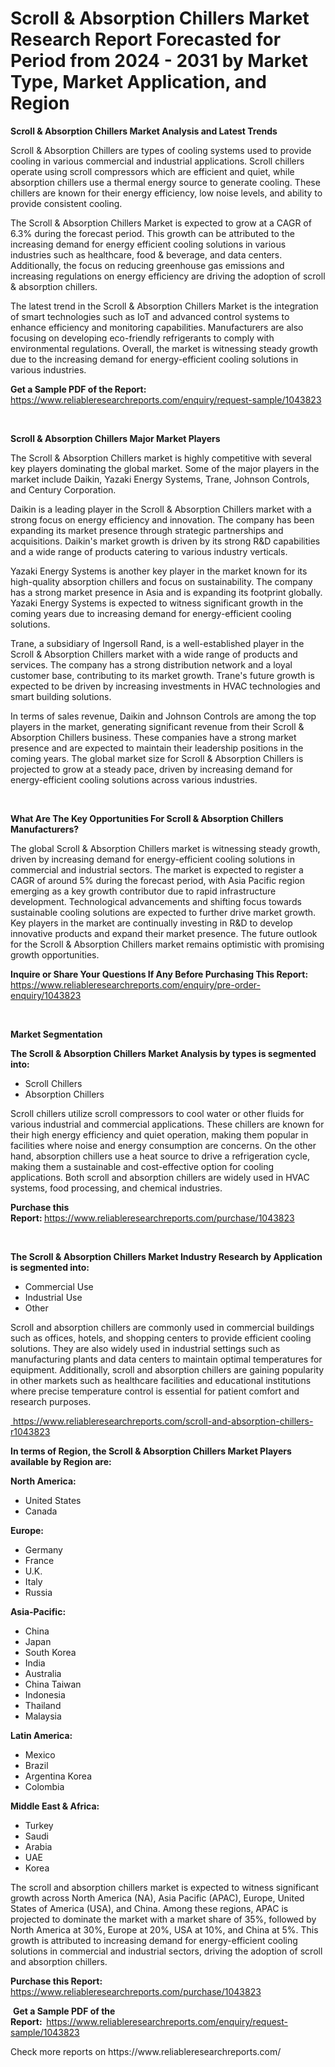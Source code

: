 <p><h1>Scroll & Absorption Chillers Market Research Report Forecasted for Period from 2024 -  2031 by Market Type, Market Application, and Region</h1></p><p><strong>Scroll & Absorption Chillers Market Analysis and Latest Trends</strong></p>
<p><p>Scroll & Absorption Chillers are types of cooling systems used to provide cooling in various commercial and industrial applications. Scroll chillers operate using scroll compressors which are efficient and quiet, while absorption chillers use a thermal energy source to generate cooling. These chillers are known for their energy efficiency, low noise levels, and ability to provide consistent cooling.</p><p>The Scroll & Absorption Chillers Market is expected to grow at a CAGR of 6.3% during the forecast period. This growth can be attributed to the increasing demand for energy efficient cooling solutions in various industries such as healthcare, food & beverage, and data centers. Additionally, the focus on reducing greenhouse gas emissions and increasing regulations on energy efficiency are driving the adoption of scroll & absorption chillers.</p><p>The latest trend in the Scroll & Absorption Chillers Market is the integration of smart technologies such as IoT and advanced control systems to enhance efficiency and monitoring capabilities. Manufacturers are also focusing on developing eco-friendly refrigerants to comply with environmental regulations. Overall, the market is witnessing steady growth due to the increasing demand for energy-efficient cooling solutions in various industries.</p></p>
<p><strong>Get a Sample PDF of the Report:&nbsp;</strong> <a href="https://www.reliableresearchreports.com/enquiry/request-sample/1043823">https://www.reliableresearchreports.com/enquiry/request-sample/1043823</a></p>
<p>&nbsp;</p>
<p><strong>Scroll & Absorption Chillers Major Market Players</strong></p>
<p><p>The Scroll & Absorption Chillers market is highly competitive with several key players dominating the global market. Some of the major players in the market include Daikin, Yazaki Energy Systems, Trane, Johnson Controls, and Century Corporation.</p><p>Daikin is a leading player in the Scroll & Absorption Chillers market with a strong focus on energy efficiency and innovation. The company has been expanding its market presence through strategic partnerships and acquisitions. Daikin's market growth is driven by its strong R&D capabilities and a wide range of products catering to various industry verticals.</p><p>Yazaki Energy Systems is another key player in the market known for its high-quality absorption chillers and focus on sustainability. The company has a strong market presence in Asia and is expanding its footprint globally. Yazaki Energy Systems is expected to witness significant growth in the coming years due to increasing demand for energy-efficient cooling solutions.</p><p>Trane, a subsidiary of Ingersoll Rand, is a well-established player in the Scroll & Absorption Chillers market with a wide range of products and services. The company has a strong distribution network and a loyal customer base, contributing to its market growth. Trane's future growth is expected to be driven by increasing investments in HVAC technologies and smart building solutions.</p><p>In terms of sales revenue, Daikin and Johnson Controls are among the top players in the market, generating significant revenue from their Scroll & Absorption Chillers business. These companies have a strong market presence and are expected to maintain their leadership positions in the coming years. The global market size for Scroll & Absorption Chillers is projected to grow at a steady pace, driven by increasing demand for energy-efficient cooling solutions across various industries.</p></p>
<p>&nbsp;</p>
<p><strong>What Are The Key Opportunities For Scroll & Absorption Chillers Manufacturers?</strong></p>
<p><p>The global Scroll & Absorption Chillers market is witnessing steady growth, driven by increasing demand for energy-efficient cooling solutions in commercial and industrial sectors. The market is expected to register a CAGR of around 5% during the forecast period, with Asia Pacific region emerging as a key growth contributor due to rapid infrastructure development. Technological advancements and shifting focus towards sustainable cooling solutions are expected to further drive market growth. Key players in the market are continually investing in R&D to develop innovative products and expand their market presence. The future outlook for the Scroll & Absorption Chillers market remains optimistic with promising growth opportunities.</p></p>
<p><strong>Inquire or Share Your Questions If Any Before Purchasing This Report:</strong> <a href="https://www.reliableresearchreports.com/enquiry/pre-order-enquiry/1043823">https://www.reliableresearchreports.com/enquiry/pre-order-enquiry/1043823</a></p>
<p>&nbsp;</p>
<p><strong>Market Segmentation</strong></p>
<p><strong>The Scroll & Absorption Chillers Market Analysis by types is segmented into:</strong></p>
<p><ul><li>Scroll Chillers</li><li>Absorption Chillers</li></ul></p>
<p><p>Scroll chillers utilize scroll compressors to cool water or other fluids for various industrial and commercial applications. These chillers are known for their high energy efficiency and quiet operation, making them popular in facilities where noise and energy consumption are concerns. On the other hand, absorption chillers use a heat source to drive a refrigeration cycle, making them a sustainable and cost-effective option for cooling applications. Both scroll and absorption chillers are widely used in HVAC systems, food processing, and chemical industries.</p></p>
<p><strong>Purchase this Report:&nbsp;</strong><a href="https://www.reliableresearchreports.com/purchase/1043823">https://www.reliableresearchreports.com/purchase/1043823</a></p>
<p>&nbsp;</p>
<p><strong>The Scroll & Absorption Chillers Market Industry Research by Application is segmented into:</strong></p>
<p><ul><li>Commercial Use</li><li>Industrial Use</li><li>Other</li></ul></p>
<p><p>Scroll and absorption chillers are commonly used in commercial buildings such as offices, hotels, and shopping centers to provide efficient cooling solutions. They are also widely used in industrial settings such as manufacturing plants and data centers to maintain optimal temperatures for equipment. Additionally, scroll and absorption chillers are gaining popularity in other markets such as healthcare facilities and educational institutions where precise temperature control is essential for patient comfort and research purposes.</p></p>
<p><a href="https://www.reliableresearchreports.com/scroll-and-absorption-chillers-r1043823">&nbsp;https://www.reliableresearchreports.com/scroll-and-absorption-chillers-r1043823</a></p>
<p><strong>In terms of Region, the Scroll & Absorption Chillers Market Players available by Region are:</strong></p>
<p>
    <p> <strong> North America: </strong>
        <ul>
            <li>United States</li>
            <li>Canada</li>
        </ul>
        </p> 
    <p> <strong> Europe: </strong>
        <ul>
            <li>Germany</li>
            <li>France</li>
            <li>U.K.</li>
            <li>Italy</li>
            <li>Russia</li>
        </ul>
        </p> 
    <p> <strong> Asia-Pacific: </strong>
        <ul>
            <li>China</li>
            <li>Japan</li>
            <li>South Korea</li>
            <li>India</li>
            <li>Australia</li>
            <li>China Taiwan</li>
            <li>Indonesia</li>
            <li>Thailand</li>
            <li>Malaysia</li>
        </ul>
        </p> 
    <p> <strong> Latin America: </strong>
        <ul>
            <li>Mexico</li>
            <li>Brazil</li>
            <li>Argentina Korea</li>
            <li>Colombia</li>
        </ul>
        </p> 
    <p> <strong> Middle East & Africa: </strong>
        <ul>
            <li>Turkey</li>
            <li>Saudi</li>
            <li>Arabia</li>
            <li>UAE</li>
            <li>Korea</li>
        </ul>
    </p>
    </p>
<p><p>The scroll and absorption chillers market is expected to witness significant growth across North America (NA), Asia Pacific (APAC), Europe, United States of America (USA), and China. Among these regions, APAC is projected to dominate the market with a market share of 35%, followed by North America at 30%, Europe at 20%, USA at 10%, and China at 5%. This growth is attributed to increasing demand for energy-efficient cooling solutions in commercial and industrial sectors, driving the adoption of scroll and absorption chillers.</p></p>
<p><strong>Purchase this Report: </strong><a href="https://www.reliableresearchreports.com/purchase/1043823">https://www.reliableresearchreports.com/purchase/1043823</a></p>
<p>&nbsp;<strong>Get a Sample PDF of the Report:&nbsp;&nbsp;</strong><a href="https://www.reliableresearchreports.com/enquiry/request-sample/1043823">https://www.reliableresearchreports.com/enquiry/request-sample/1043823</a></p>
<p><strong></strong></p>
<p>Check more reports on https://www.reliableresearchreports.com/</p>